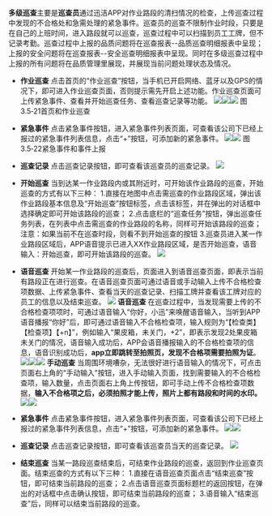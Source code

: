 **多级巡查**主要是**巡查员**通过迅洁APP对作业路段的清扫情况的检查，上传巡查过程中发现的不合格处和急需处理的紧急事件。巡查员的巡查不限制作业时段，只要是在自己的上班时间，进入路段就可以巡查，巡查过程中可以扫描到员工工牌，但不记录考勤。巡查过程中上报的品质问题将在巡查报表--品质巡查明细报表中呈现；上报的安全问题将在巡查报表--安全巡查明细报表中呈现。同时在多级巡查过程中上报的所有问题将在品质管理里展现，并展现当前问题处理状态及情况。

* **作业巡查**
点击首页的“作业巡查”按钮，当手机已开启网络、蓝牙以及GPS的情况下，即可进入作业巡查页面，否则提示需先开启上述功能。作业巡查页面可上传紧急事件、查看并开始巡查任务、查看巡查记录等功能。
![](images/416-1.png)![](images/417-1.png)![](images/418-1.png)
             图 3.5‑21首页和作业巡查
* **紧急事件**
点击紧急事件按钮，进入紧急事件列表页面，可查看该公司下已经上报过的紧急事件列表信息，点击“+”按钮，可添加新的紧急事件。
![](images/1-1.png)![](images/2-1.png)
图 3.5‑22紧急事件和事件上报
* **巡查记录**
点击巡查记录按钮，即可查看该巡查员的巡查记录。
![](images/3-1.jpg)

* **开始巡查**
当到达某一作业路段内或其附近时，可开始该作业路段的巡查，开始巡查的方式有以下三种：
1.直接在地图中点击需巡查的作业路段区域，弹出该作业路段基本信息及“开始巡查”按钮标签，点击该标签，并在弹出的对话框中选择确定即可开始该路段的巡查；
2.点击底栏的“巡查任务”按钮，弹出巡查任务列表，在列表中点击需巡查的作业路段的名称，同样可开始该路段的巡查；
注意：如果当前不在巡查时段，则看不到开始巡查的按钮
3.巡查员进入某一作业路段区域后，APP语音提示已进入XX作业路段区域，是否开始巡查，语音输入：开始巡查，即可开始该路段的巡查。
![](images/4-1.png)

* **语音巡查**
开始某一作业路段的巡查后，页面进入到语音巡查页面，即表示当前有路段正在进行巡查。在语音巡查页面可通过语音或手动输入上传不合格检查项数据、上传紧急事件、查看当天的巡查记录、扫描工牌并查看该工牌对应的员工的信息以及结束巡查。
![](images/419-1.png)
**语音巡查**
在巡查过程中，当发现需要上传的不合格检查项项时，可通过语音输入“你好，小迅”来唤醒语音输入，当听到APP语音播报“你好”后，即可通过语音输入不合格检查项，输入规则为“【检查类】【检查项】【+n】”，例如输入“果皮箱，未关门，+2”，即表示发现2处果皮箱未关门的情况，语音输入成功后，APP会语音播报输入的不合格检查项的信息，语音识别成功后，**app立即跳转至拍照页，发现不合格项需要拍照为证**。
![](images/420-1.png)![](images/421-1.jpg)![](images/422-1.png)
**手动巡查**
当周围环境嘈杂，无法很好进行语音输入的情况下，可点击页面右上角的“手动输入”按钮，进入手动输入页面，找到需要输入的不合格检查项，输入数量，点击页面右上角上传按钮，即可手动上传不合格检查项数据，**输入不合格项之后，必须拍照才能上传，照片上都有路段和时间的水印。**
![](images/5-1.png)![](images/6-1.png)

* **紧急事件**
点击紧急事件按钮，进入紧急事件列表页面，可查看该公司下已经上报过的紧急事件列表信息，点击“+”按钮，可添加新的紧急事件。
![](images/7-1.jpg)![](images/8-1.jpg)
             

* **巡查记录**
点击巡查记录按钮，即可查看该巡查员当天的巡查记录。
![](images/9-1.jpg)

* **结束巡查**
当某一路段巡查结束后，可结束作业路段的巡查，返回到作业巡查页面。结束巡查的方式有以下三种：
1.直接在语音巡查页面点击“结束巡查”按钮，即可结束当前路段的巡查；
2.点击语音巡查页面标题栏的返回按钮，在弹出的对话框中点击确认按钮，即可结束当前路段的巡查；
3.语音输入“结束巡查”后，同样可以结束当前路段的巡查。
